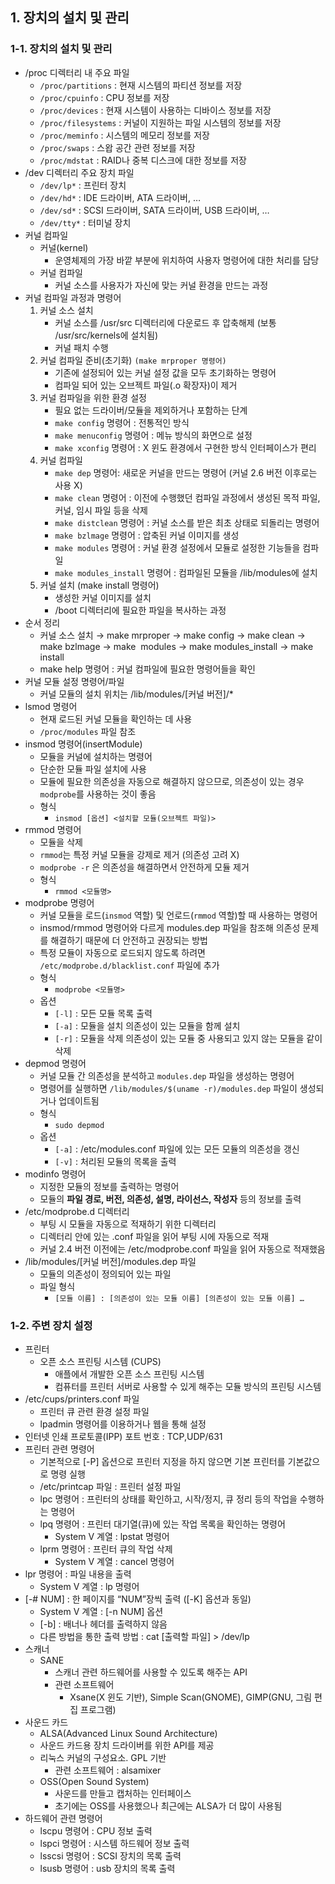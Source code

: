 ## 1. 장치의 설치 및 관리
### 1-1. 장치의 설치 및 관리
- /proc 디렉터리 내 주요 파일 
    - `/proc/partitions` : 현재 시스템의 파티션 정보를 저장 
    - `/proc/cpuinfo` : CPU 정보를 저장
    - `/proc/devices` : 현재 시스템이 사용하는 디바이스 정보를 저장
    - `/proc/filesystems` : 커널이 지원하는 파일 시스템의 정보를 저장 
    - `/proc/meminfo` : 시스템의 메모리 정보를 저장 
    - `/proc/swaps` : 스왑 공간 관련 정보를 저장
    - `/proc/mdstat` : RAID나 중복 디스크에 대한 정보를 저장
- /dev 디렉터리 주요 장치 파일 
    - `/dev/lp*` : 프린터 장치 
    - `/dev/hd*` : IDE 드라이버, ATA 드라이버, …
    - `/dev/sd*` : SCSI 드라이버, SATA 드라이버, USB 드라이버, …
    - `/dev/tty*` : 터미널 장치
- 커널 컴파일 
    - 커널(kernel)
        - 운영체제의 가장 바깥 부분에 위치하여 사용자 명령어에 대한 처리를 담당
    - 커널 컴파일
        - 커널 소스를 사용자가 자신에 맞는 커널 환경을 만드는 과정
- 커널 컴파일 과정과 명령어 
    1. 커널 소스 설치 
        - 커널 소스를 /usr/src 디렉터리에 다운로드 후 압축해제 (보통 /usr/src/kernels에 설치됨)
        - 커널 패치 수행
    2. 커널 컴파일 준비(초기화) `(make mrproper 명령어)` 
        - 기존에 설정되어 있는 커널 설정 값을 모두 초기화하는 명령어
        - 컴파일 되어 있는 오브젝트 파일(.o 확장자)이 제거
    3. 커널 컴파일을 위한 환경 설정 
        - 필요 없는 드라이버/모듈을 제외하거나 포함하는 단계
        - `make config` 명령어 : 전통적인 방식
        - `make menuconfig` 명령어 : 메뉴 방식의 화면으로 설정 
        - `make xconfig` 명령어 : X 윈도 환경에서 구현한 방식 인터페이스가 편리 
    4. 커널 컴파일
        - `make dep` 명령어: 새로운 커널을 만드는 명령어 (커널 2.6 버전 이후로는 사용 X)
        - `make clean` 명령어 : 이전에 수행했던 컴파일 과정에서 생성된 목적 파일, 커널, 임시 파일 등을 삭제
        - `make distclean` 명령어 : 커널 소스를 받은 최초 상태로 되돌리는 명령어 
        - `make bzlmage` 명령어 : 압축된 커널 이미지를 생성
        - `make modules` 명령어 : 커널 환경 설정에서 모듈로 설정한 기능들을 컴파일 
        - `make modules_install` 명령어 : 컴파일된 모듈을 /lib/modules에 설치
    5. 커널 설치 (make install 명령어) 
        - 생성한 커널 이미지를 설치
        - /boot 디렉터리에 필요한 파일을 복사하는 과정
- 순서 정리
    - 커널 소스 설치 → make mrproper → make config → make clean → make bzlmage → make  modules → make modules_install → make install 
    - make help 명령어 : 커널 컴파일에 필요한 명령어들을 확인
- 커널 모듈 설정 명령어/파일 
    - 커널 모듈의 설치 위치는 /lib/modules/[커널 버전]/*  
- lsmod 명령어 
    - 현재 로드된 커널 모듈을 확인하는 데 사용
    - `/proc/modules` 파일 참조
- insmod 명령어(insertModule)
    - 모듈을 커널에 설치하는 명령어
    - 단순한 모듈 파일 설치에 사용
    - 모듈에 필요한 의존성을 자동으로 해결하지 않으므로, 의존성이 있는 경우 `modprobe`를 사용하는 것이 좋음
    - 형식
        - `insmod [옵션] <설치할 모듈(오브젝트 파일)>`
- rmmod 명령어
    - 모듈을 삭제
    - `rmmod`는 특정 커널 모듈을 강제로 제거 (의존성 고려 X)
    - `modprobe -r` 은 의존성을 해결하면서 안전하게 모듈 제거
    - 형식
        - `rmmod <모듈명>`
- modprobe 명령어 
    - 커널 모듈을 로드(`insmod` 역할) 및 언로드(`rmmod` 역할)할 때 사용하는 명령어
    - insmod/rmmod 명령어와 다르게 modules.dep 파일을 참조해 의존성 문제를 해결하기 때문에 더 안전하고 권장되는 방법
    - 특정 모듈이 자동으로 로드되지 않도록 하려면 `/etc/modprobe.d/blacklist.conf` 파일에 추가
    - 형식
        - `modprobe <모듈명>`
    - 옵션
        - `[-l]` : 모든 모듈 목록 출력
        - `[-a]` : 모듈을 설치 의존성이 있는 모듈을 함께 설치
        - `[-r]` : 모듈을 삭제 의존성이 있는 모듈 중 사용되고 있지 않는 모듈을 같이 삭제
- depmod 명령어 
    - 커널 모듈 간 의존성을 분석하고 `modules.dep` 파일을 생성하는 명령어
    - 명령어를 실행하면 `/lib/modules/$(uname -r)/modules.dep` 파일이 생성되거나 업데이트됨
    - 형식
        - `sudo depmod`
    - 옵션
        - `[-a]` : /etc/modules.conf 파일에 있는 모든 모듈의 의존성을 갱신
        - `[-v]` : 처리된 모듈의 목록을 출력
- modinfo 명령어 
    - 지정한 모듈의 정보를 출력하는 명령어
    - 모듈의 **파일 경로, 버전, 의존성, 설명, 라이선스, 작성자** 등의 정보를 출력
- /etc/modprobe.d 디렉터리 
    - 부팅 시 모듈을 자동으로 적재하기 위한 디렉터리
    - 디렉터리 안에 있는 .conf 파일을 읽어 부팅 시에 자동으로 적재
    - 커널 2.4 버전 이전에는 /etc/modprobe.conf 파일을 읽어 자동으로 적재했음 
- /lib/modules/[커널 버전]/modules.dep 파일 
    - 모듈의 의존성이 정의되어 있는 파일
    - 파일 형식
        - `[모듈 이름] : [의존성이 있는 모듈 이름] [의존성이 있는 모듈 이름] …`

### 1-2. 주변 장치 설정

- 프린터
    - 오픈 소스 프린팅 시스템 (CUPS) 
        - 애플에서 개발한 오픈 소스 프린팅 시스템
        - 컴퓨터를 프린터 서버로 사용할 수 있게 해주는 모듈 방식의 프린팅 시스템
- /etc/cups/printers.conf 파일
    - 프린터 큐 관련 환경 설정 파일
    - lpadmin 명령어를 이용하거나 웹을 통해 설정 
- 인터넷 인쇄 프로토콜(IPP) 포트 번호 : TCP,UDP/631 
- 프린터 관련 명령어 
    - 기본적으로 [-P] 옵션으로 프린터 지정을 하지 않으면 기본 프린터를 기본값으로 명령 실행
    - /etc/printcap 파일 : 프린터 설정 파일
    - lpc 명령어 : 프린터의 상태를 확인하고, 시작/정지, 큐 정리 등의 작업을 수행하는 명령어
    - lpq 명령어 : 프린터 대기열(큐)에 있는 작업 목록을 확인하는 명령어
        - System V 계열 : lpstat 명령어
    - lprm 명령어 : 프린터 큐의 작업 삭제
        - System V 계열 : cancel 명령어
- lpr 명령어 : 파일 내용을 출력
    - System V 계열 : lp 명령어
- [-# NUM] : 한 페이지를 “NUM”장씩 출력 ([-K] 옵션과 동일)
    - System V 계열 : [-n NUM] 옵션
    - [-b] : 배너나 헤더를 출력하지 않음
    - 다른 방법을 통한 출력 방법 :  cat [출력할 파일] > /dev/lp
- 스캐너
    - SANE 
        - 스캐너 관련 하드웨어를 사용할 수 있도록 해주는 API
        - 관련 소프트웨어
            - Xsane(X 윈도 기반), Simple Scan(GNOME), GIMP(GNU, 그림 편집 프로그램) 
- 사운드 카드 
    - ALSA(Advanced Linux Sound Architecture) 
    - 사운드 카드용 장치 드라이버를 위한 API를 제공
    - 리눅스 커널의 구성요소. GPL 기반
        - 관련 소프트웨어 : alsamixer 
    - OSS(Open Sound System)
        - 사운드를 만들고 캡처하는 인터페이스
        - 초기에는 OSS를 사용했으나 최근에는 ALSA가 더 많이 사용됨
- 하드웨어 관련 명령어
    - lscpu 명령어 : CPU 정보 출력
    - lspci 명령어 : 시스템 하드웨어 정보 출력 
    - lsscsi 명령어 : SCSI 장치의 목록 출력
    - lsusb 명령어 : usb 장치의 목록 출력
